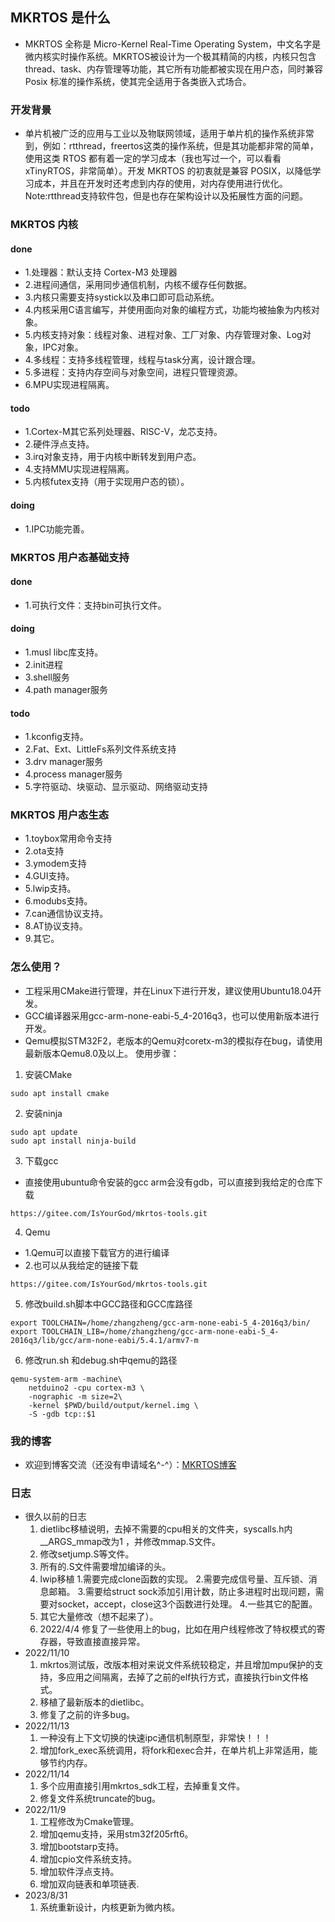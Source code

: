 ## MKRTOS 是什么

- MKRTOS 全称是 Micro-Kernel Real-Time Operating System，中文名字是微内核实时操作系统。MKRTOS被设计为一个极其精简的内核，内核只包含thread、task、内存管理等功能，其它所有功能都被实现在用户态，同时兼容 Posix 标准的操作系统，使其完全适用于各类嵌入式场合。

### 开发背景

- 单片机被广泛的应用与工业以及物联网领域，适用于单片机的操作系统非常到，例如：rtthread，freertos这类的操作系统，但是其功能都非常的简单，使用这类 RTOS 都有着一定的学习成本（我也写过一个，可以看看 xTinyRTOS，非常简单）。开发 MKRTOS 的初衷就是兼容 POSIX，以降低学习成本，并且在开发时还考虑到内存的使用，对内存使用进行优化。Note:rtthread支持软件包，但是也存在架构设计以及拓展性方面的问题。

### MKRTOS 内核
#### done
- 1.处理器：默认支持 Cortex-M3 处理器
- 2.进程间通信，采用同步通信机制，内核不缓存任何数据。
- 3.内核只需要支持systick以及串口即可启动系统。
- 4.内核采用C语言编写，并使用面向对象的编程方式，功能均被抽象为内核对象。
- 5.内核支持对象：线程对象、进程对象、工厂对象、内存管理对象、Log对象，IPC对象。
- 4.多线程：支持多线程管理，线程与task分离，设计跟合理。
- 5.多进程：支持内存空间与对象空间，进程只管理资源。
- 6.MPU实现进程隔离。
#### todo
- 1.Cortex-M其它系列处理器、RISC-V，龙芯支持。
- 2.硬件浮点支持。
- 3.irq对象支持，用于内核中断转发到用户态。
- 4.支持MMU实现进程隔离。
- 5.内核futex支持（用于实现用户态的锁）。
#### doing
- 1.IPC功能完善。

### MKRTOS 用户态基础支持
#### done
- 1.可执行文件：支持bin可执行文件。
#### doing
- 1.musl libc库支持。
- 2.init进程
- 3.shell服务
- 4.path manager服务
#### todo
- 1.kconfig支持。
- 2.Fat、Ext、LittleFs系列文件系统支持
- 3.drv manager服务
- 4.process manager服务
- 5.字符驱动、块驱动、显示驱动、网络驱动支持
### MKRTOS 用户态生态
- 1.toybox常用命令支持
- 2.ota支持
- 3.ymodem支持
- 4.GUI支持。
- 5.lwip支持。
- 6.modubs支持。
- 7.can通信协议支持。
- 8.AT协议支持。
- 9.其它。

### 怎么使用？

- 工程采用CMake进行管理，并在Linux下进行开发，建议使用Ubuntu18.04开发。
- GCC编译器采用gcc-arm-none-eabi-5_4-2016q3，也可以使用新版本进行开发。
- Qemu模拟STM32F2，老版本的Qemu对coretx-m3的模拟存在bug，请使用最新版本Qemu8.0及以上。
使用步骤：
1. 安装CMake
```
sudo apt install cmake
```
2. 安装ninja
```
sudo apt update
sudo apt install ninja-build
```
3. 下载gcc
- 直接使用ubuntu命令安装的gcc arm会没有gdb，可以直接到我给定的仓库下载
```
https://gitee.com/IsYourGod/mkrtos-tools.git
```
4. Qemu
- 1.Qemu可以直接下载官方的进行编译
- 2.也可以从我给定的链接下载
```
https://gitee.com/IsYourGod/mkrtos-tools.git
```
5. 修改build.sh脚本中GCC路径和GCC库路径
```
export TOOLCHAIN=/home/zhangzheng/gcc-arm-none-eabi-5_4-2016q3/bin/
export TOOLCHAIN_LIB=/home/zhangzheng/gcc-arm-none-eabi-5_4-2016q3/lib/gcc/arm-none-eabi/5.4.1/armv7-m
```
6. 修改run.sh 和debug.sh中qemu的路径
```
qemu-system-arm -machine\
 	netduino2 -cpu cortex-m3 \
  	-nographic -m size=2\
   	-kernel $PWD/build/output/kernel.img \
    -S -gdb tcp::$1
```
### 我的博客

- 欢迎到博客交流（还没有申请域名^-^）：[MKRTOS博客](http://124.222.90.143/)

### 日志
* 很久以前的日志
  1. dietlibc移植说明，去掉不需要的cpu相关的文件夹，syscalls.h内__ARGS_mmap改为1 ，并修改mmap.S文件。
  2. 修改setjump.S等文件。
  3. 所有的.S文件需要增加编译的头。
  4. lwip移植
      1.需要完成clone函数的实现。
      2.需要完成信号量、互斥锁、消息邮箱。
      3.需要给struct sock添加引用计数，防止多进程时出现问题，需要对socket，accept，close这3个函数进行处理。
      4.一些其它的配置。
  5. 其它大量修改（想不起来了）。
  6. 2022/4/4 修复了一些使用上的bug，比如在用户线程修改了特权模式的寄存器，导致直接直接异常。
* 2022/11/10
  1. mkrtos测试版，改版本相对来说文件系统较稳定，并且增加mpu保护的支持，多应用之间隔离，去掉了之前的elf执行方式，直接执行bin文件格式。
  2. 移植了最新版本的dietlibc。
  3. 修复了之前的许多bug。
* 2022/11/13
  1. 一种没有上下文切换的快速ipc通信机制原型，非常快！！！
  2. 增加fork_exec系统调用，将fork和exec合并，在单片机上非常适用，能够节约内存。
* 2022/11/14
  1. 多个应用直接引用mkrtos_sdk工程，去掉重复文件。
  2. 修复文件系统truncate的bug。
* 2022/11/9
  1. 工程修改为Cmake管理。
  2. 增加qemu支持，采用stm32f205rft6。
  3. 增加bootstarp支持。
  4. 增加cpio文件系统支持。
  5. 增加软件浮点支持。
  6. 增加双向链表和单项链表.
* 2023/8/31
  1. 系统重新设计，内核更新为微内核。
